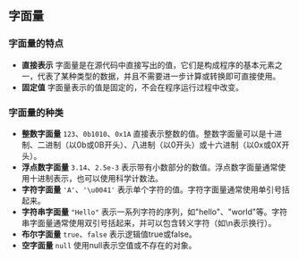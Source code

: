 ## 字面量
### 字面量的特点

- **直接表示** 
	字面量是在源代码中直接写出的值，它们是构成程序的基本元素之一，代表了某种类型的数据，并且不需要进一步计算或转换即可直接使用。
- **固定值** 
	字面量表示的值是固定的，不会在程序运行过程中改变。

### 字面量的种类

- **整数字面量** `123`、`0b1010`、`0x1A`
	直接表示整数的值。整数字面量可以是十进制、二进制（以0b或0B开头）、八进制（以0开头）或十六进制（以0x或0X开头）。
- **浮点数字面量** `3.14`、`2.5e-3`
	表示带有小数部分的数值。浮点数字面量通常使用十进制表示，也可以使用科学计数法。
- **字符字面量** `'A'`、`'\u0041'`
	表示单个字符的值。字符字面量通常使用单引号括起来。
- **字符串字面量** `"Hello"` 
	表示一系列字符的序列，如"hello"、"world"等。字符串字面量通常使用双引号括起来，并可以包含转义字符（如\n表示换行）。
- **布尔字面量** `true`、`false`
	表示逻辑值true或false。
- **空字面量** `null`
	使用null表示空值或不存在的对象。

